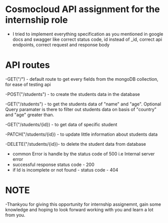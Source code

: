 # Cosmocloud API assignment for the internship role

- I tried to implement everything specification as you mentioned in google docs and swagger like correct status code, id instead of _id, correct api endpoints, correct request and response body

# API routes

-GET("/")               - default route to get every fields from the mongoDB collection, for ease of testing api 

-POST("/students")      - to create the students data in the database

-GET("/students")       - to get the students data of "name" and "age". Optional Query paramater is there to filter out students data on basis of "country" and "age" greater than.

-GET("/students/{id})   - to get data of specific student

-PATCH("/students/{id}) - to update little information about students data

-DELETE("/students/{id})- to delete the student data from database


- common Error is handle by the status code of 500 i.e Internal server error
- successful response status code - 200
- if Id is incomplete or not found - status code - 404

# NOTE
-Thankyou for giving this opportunity for internship assignemnt, gain some knowledge and hoping to look forward working with you and learn a lot from you.

